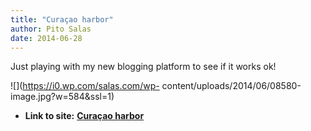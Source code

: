 ```yaml
---
title: "Curaçao harbor"
author: Pito Salas
date: 2014-06-28
---
```


Just playing with my new blogging platform to see if it works ok!

![](https://i0.wp.com/salas.com/wp-
content/uploads/2014/06/08580-image.jpg?w=584&ssl=1)


* **Link to site:** **[Curaçao harbor](None)**
